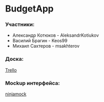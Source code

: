 # BudgetApp 

### Участники:
* Александр Котюков - AleksandrKotiukov
* Василий Брагин - Keos99
* Михаил Сахтеров - msakhterov

### Доска: 
[Trello](https://trello.com/b/gsFTLlAo/personalbudget)

### Mockup интерфейса:
[ninjamock](https://ninjamock.com/s/CCRW2Sx)
